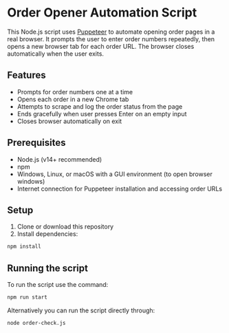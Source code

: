 # Order Opener Automation Script

This Node.js script uses [Puppeteer](https://github.com/puppeteer/puppeteer) to automate opening order pages in a real browser. It prompts the user to enter order numbers repeatedly, then opens a new browser tab for each order URL. The browser closes automatically when the user exits.

## Features

- Prompts for order numbers one at a time
- Opens each order in a new Chrome tab
- Attempts to scrape and log the order status from the page
- Ends gracefully when user presses Enter on an empty input
- Closes browser automatically on exit

## Prerequisites

- Node.js (v14+ recommended)
- npm
- Windows, Linux, or macOS with a GUI environment (to open browser windows)
- Internet connection for Puppeteer installation and accessing order URLs

## Setup

1. Clone or download this repository
2. Install dependencies:

```bash
npm install
```

## Running the script

To run the script use the command:

```bash
npm run start
```

Alternatively you can run the script directly through:

```bash
node order-check.js
```
